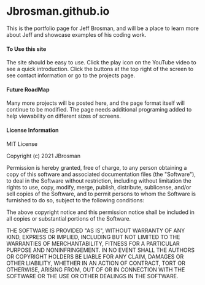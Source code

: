 # Jbrosman.github.io
This is the portfolio page for Jeff Brosman, and will be a place to learn more about Jeff and showcase examples of his coding work.

<h4>To Use this site</h4>
The site should be easy to use. Click the play icon on the YouTube video to see a quick introduction. Click the buttons at the top right of the screen to see contact information or go to the projects page.

<h4>Future RoadMap</h4>
Many more projects will be posted here, and the page format itself will continue to be modified. The page needs additional programing added to help viewability on different sizes of screens.

<h4>License Information</h4>
MIT License

Copyright (c) 2021 JBrosman

Permission is hereby granted, free of charge, to any person obtaining a copy of this software and associated documentation files (the "Software"), to deal in the Software without restriction, including without limitation the rights to use, copy, modify, merge, publish, distribute, sublicense, and/or sell copies of the Software, and to permit persons to whom the Software is furnished to do so, subject to the following conditions:

The above copyright notice and this permission notice shall be included in all copies or substantial portions of the Software.

THE SOFTWARE IS PROVIDED "AS IS", WITHOUT WARRANTY OF ANY KIND, EXPRESS OR IMPLIED, INCLUDING BUT NOT LIMITED TO THE WARRANTIES OF MERCHANTABILITY, FITNESS FOR A PARTICULAR PURPOSE AND NONINFRINGEMENT. IN NO EVENT SHALL THE AUTHORS OR COPYRIGHT HOLDERS BE LIABLE FOR ANY CLAIM, DAMAGES OR OTHER LIABILITY, WHETHER IN AN ACTION OF CONTRACT, TORT OR OTHERWISE, ARISING FROM, OUT OF OR IN CONNECTION WITH THE SOFTWARE OR THE USE OR OTHER DEALINGS IN THE SOFTWARE.
